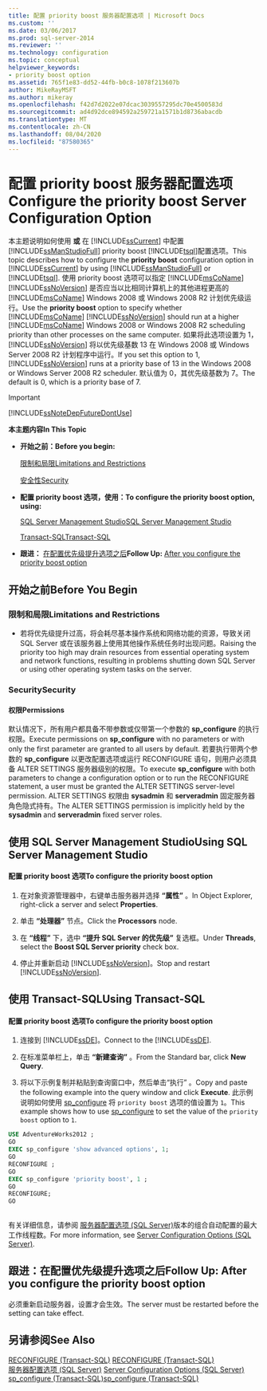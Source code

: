 ```yaml
---
title: 配置 priority boost 服务器配置选项 | Microsoft Docs
ms.custom: ''
ms.date: 03/06/2017
ms.prod: sql-server-2014
ms.reviewer: ''
ms.technology: configuration
ms.topic: conceptual
helpviewer_keywords:
- priority boost option
ms.assetid: 765f1e83-dd52-44fb-b0c8-1078f213607b
author: MikeRayMSFT
ms.author: mikeray
ms.openlocfilehash: f42d7d2022e07dcac3039557295dc70e4500583d
ms.sourcegitcommit: ad4d92dce894592a259721a1571b1d8736abacdb
ms.translationtype: MT
ms.contentlocale: zh-CN
ms.lasthandoff: 08/04/2020
ms.locfileid: "87580365"
---
```

# <a name="configure-the-priority-boost-server-configuration-option"></a><span data-ttu-id="750ef-102">配置 priority boost 服务器配置选项</span><span class="sxs-lookup"><span data-stu-id="750ef-102">Configure the priority boost Server Configuration Option</span></span>
  <span data-ttu-id="750ef-103">本主题说明如何使用 **或** 在 [!INCLUDE[ssCurrent](../../includes/sscurrent-md.md)] 中配置 [!INCLUDE[ssManStudioFull](../../includes/ssmanstudiofull-md.md)] priority boost [!INCLUDE[tsql](../../includes/tsql-md.md)]配置选项。</span><span class="sxs-lookup"><span data-stu-id="750ef-103">This topic describes how to configure the **priority boost** configuration option in [!INCLUDE[ssCurrent](../../includes/sscurrent-md.md)] by using [!INCLUDE[ssManStudioFull](../../includes/ssmanstudiofull-md.md)] or [!INCLUDE[tsql](../../includes/tsql-md.md)].</span></span> <span data-ttu-id="750ef-104">使用 priority boost 选项可以指定 [!INCLUDE[msCoName](../../includes/msconame-md.md)] [!INCLUDE[ssNoVersion](../../includes/ssnoversion-md.md)] 是否应当以比相同计算机上的其他进程更高的 [!INCLUDE[msCoName](../../includes/msconame-md.md)] Windows 2008 或 Windows 2008 R2 计划优先级运行。</span><span class="sxs-lookup"><span data-stu-id="750ef-104">Use the **priority boost** option to specify whether [!INCLUDE[msCoName](../../includes/msconame-md.md)] [!INCLUDE[ssNoVersion](../../includes/ssnoversion-md.md)] should run at a higher [!INCLUDE[msCoName](../../includes/msconame-md.md)] Windows 2008 or Windows 2008 R2 scheduling priority than other processes on the same computer.</span></span> <span data-ttu-id="750ef-105">如果将此选项设置为 1， [!INCLUDE[ssNoVersion](../../includes/ssnoversion-md.md)] 将以优先级基数 13 在 Windows 2008 或 Windows Server 2008 R2 计划程序中运行。</span><span class="sxs-lookup"><span data-stu-id="750ef-105">If you set this option to 1, [!INCLUDE[ssNoVersion](../../includes/ssnoversion-md.md)] runs at a priority base of 13 in the Windows 2008 or Windows Server 2008 R2 scheduler.</span></span> <span data-ttu-id="750ef-106">默认值为 0，其优先级基数为 7。</span><span class="sxs-lookup"><span data-stu-id="750ef-106">The default is 0, which is a priority base of 7.</span></span>  
  
> [!IMPORTANT]  
>  [!INCLUDE[ssNoteDepFutureDontUse](../../includes/ssnotedepfuturedontuse-md.md)]  
  
 <span data-ttu-id="750ef-107">**本主题内容**</span><span class="sxs-lookup"><span data-stu-id="750ef-107">**In This Topic**</span></span>  
  
-   <span data-ttu-id="750ef-108">**开始之前：**</span><span class="sxs-lookup"><span data-stu-id="750ef-108">**Before you begin:**</span></span>  
  
     [<span data-ttu-id="750ef-109">限制和局限</span><span class="sxs-lookup"><span data-stu-id="750ef-109">Limitations and Restrictions</span></span>](#Restrictions)  
  
     [<span data-ttu-id="750ef-110">安全性</span><span class="sxs-lookup"><span data-stu-id="750ef-110">Security</span></span>](#Security)  
  
-   <span data-ttu-id="750ef-111">**配置 priority boost 选项，使用：**</span><span class="sxs-lookup"><span data-stu-id="750ef-111">**To configure the priority boost option, using:**</span></span>  
  
     [<span data-ttu-id="750ef-112">SQL Server Management Studio</span><span class="sxs-lookup"><span data-stu-id="750ef-112">SQL Server Management Studio</span></span>](#SSMSProcedure)  
  
     [<span data-ttu-id="750ef-113">Transact-SQL</span><span class="sxs-lookup"><span data-stu-id="750ef-113">Transact-SQL</span></span>](#TsqlProcedure)  
  
-   <span data-ttu-id="750ef-114">**跟进：** [在配置优先级提升选项之后](#FollowUp)</span><span class="sxs-lookup"><span data-stu-id="750ef-114">**Follow Up:**  [After you configure the priority boost option](#FollowUp)</span></span>  
  
##  <a name="before-you-begin"></a><a name="BeforeYouBegin"></a> <span data-ttu-id="750ef-115">开始之前</span><span class="sxs-lookup"><span data-stu-id="750ef-115">Before You Begin</span></span>  
  
###  <a name="limitations-and-restrictions"></a><a name="Restrictions"></a> <span data-ttu-id="750ef-116">限制和局限</span><span class="sxs-lookup"><span data-stu-id="750ef-116">Limitations and Restrictions</span></span>  
  
-   <span data-ttu-id="750ef-117">若将优先级提升过高，将会耗尽基本操作系统和网络功能的资源，导致关闭 SQL Server 或在该服务器上使用其他操作系统任务时出现问题。</span><span class="sxs-lookup"><span data-stu-id="750ef-117">Raising the priority too high may drain resources from essential operating system and network functions, resulting in problems shutting down SQL Server or using other operating system tasks on the server.</span></span>  
  
###  <a name="security"></a><a name="Security"></a> <span data-ttu-id="750ef-118">Security</span><span class="sxs-lookup"><span data-stu-id="750ef-118">Security</span></span>  
  
####  <a name="permissions"></a><a name="Permissions"></a> <span data-ttu-id="750ef-119">权限</span><span class="sxs-lookup"><span data-stu-id="750ef-119">Permissions</span></span>  
 <span data-ttu-id="750ef-120">默认情况下，所有用户都具备不带参数或仅带第一个参数的 **sp_configure** 的执行权限。</span><span class="sxs-lookup"><span data-stu-id="750ef-120">Execute permissions on **sp_configure** with no parameters or with only the first parameter are granted to all users by default.</span></span> <span data-ttu-id="750ef-121">若要执行带两个参数的 **sp_configure** 以更改配置选项或运行 RECONFIGURE 语句，则用户必须具备 ALTER SETTINGS 服务器级别的权限。</span><span class="sxs-lookup"><span data-stu-id="750ef-121">To execute **sp_configure** with both parameters to change a configuration option or to run the RECONFIGURE statement, a user must be granted the ALTER SETTINGS server-level permission.</span></span> <span data-ttu-id="750ef-122">ALTER SETTINGS 权限由 **sysadmin** 和 **serveradmin** 固定服务器角色隐式持有。</span><span class="sxs-lookup"><span data-stu-id="750ef-122">The ALTER SETTINGS permission is implicitly held by the **sysadmin** and **serveradmin** fixed server roles.</span></span>  
  
##  <a name="using-sql-server-management-studio"></a><a name="SSMSProcedure"></a> <span data-ttu-id="750ef-123">使用 SQL Server Management Studio</span><span class="sxs-lookup"><span data-stu-id="750ef-123">Using SQL Server Management Studio</span></span>  
  
#### <a name="to-configure-the-priority-boost-option"></a><span data-ttu-id="750ef-124">配置 priority boost 选项</span><span class="sxs-lookup"><span data-stu-id="750ef-124">To configure the priority boost option</span></span>  
  
1.  <span data-ttu-id="750ef-125">在对象资源管理器中，右键单击服务器并选择 **“属性”** 。</span><span class="sxs-lookup"><span data-stu-id="750ef-125">In Object Explorer, right-click a server and select **Properties**.</span></span>  
  
2.  <span data-ttu-id="750ef-126">单击 **“处理器”** 节点。</span><span class="sxs-lookup"><span data-stu-id="750ef-126">Click the **Processors** node.</span></span>  
  
3.  <span data-ttu-id="750ef-127">在 **“线程”** 下，选中 **“提升 SQL Server 的优先级”** 复选框。</span><span class="sxs-lookup"><span data-stu-id="750ef-127">Under **Threads**, select the **Boost SQL Server priority** check box.</span></span>  
  
4.  <span data-ttu-id="750ef-128">停止并重新启动 [!INCLUDE[ssNoVersion](../../includes/ssnoversion-md.md)]。</span><span class="sxs-lookup"><span data-stu-id="750ef-128">Stop and restart [!INCLUDE[ssNoVersion](../../includes/ssnoversion-md.md)].</span></span>  
  
##  <a name="using-transact-sql"></a><a name="TsqlProcedure"></a> <span data-ttu-id="750ef-129">使用 Transact-SQL</span><span class="sxs-lookup"><span data-stu-id="750ef-129">Using Transact-SQL</span></span>  
  
#### <a name="to-configure-the-priority-boost-option"></a><span data-ttu-id="750ef-130">配置 priority boost 选项</span><span class="sxs-lookup"><span data-stu-id="750ef-130">To configure the priority boost option</span></span>  
  
1.  <span data-ttu-id="750ef-131">连接到 [!INCLUDE[ssDE](../../includes/ssde-md.md)]。</span><span class="sxs-lookup"><span data-stu-id="750ef-131">Connect to the [!INCLUDE[ssDE](../../includes/ssde-md.md)].</span></span>  
  
2.  <span data-ttu-id="750ef-132">在标准菜单栏上，单击 **“新建查询”** 。</span><span class="sxs-lookup"><span data-stu-id="750ef-132">From the Standard bar, click **New Query**.</span></span>  
  
3.  <span data-ttu-id="750ef-133">将以下示例复制并粘贴到查询窗口中，然后单击“执行” 。</span><span class="sxs-lookup"><span data-stu-id="750ef-133">Copy and paste the following example into the query window and click **Execute**.</span></span> <span data-ttu-id="750ef-134">此示例说明如何使用 [sp_configure](/sql/relational-databases/system-stored-procedures/sp-configure-transact-sql) 将 `priority boost` 选项的值设置为 `1`。</span><span class="sxs-lookup"><span data-stu-id="750ef-134">This example shows how to use [sp_configure](/sql/relational-databases/system-stored-procedures/sp-configure-transact-sql) to set the value of the `priority boost` option to `1`.</span></span>  
  
```sql  
USE AdventureWorks2012 ;  
GO  
EXEC sp_configure 'show advanced options', 1;  
GO  
RECONFIGURE ;  
GO  
EXEC sp_configure 'priority boost', 1 ;  
GO  
RECONFIGURE;  
GO  
  
```  
  
 <span data-ttu-id="750ef-135">有关详细信息，请参阅 [服务器配置选项 (SQL Server)](server-configuration-options-sql-server.md)版本的组合自动配置的最大工作线程数。</span><span class="sxs-lookup"><span data-stu-id="750ef-135">For more information, see [Server Configuration Options &#40;SQL Server&#41;](server-configuration-options-sql-server.md).</span></span>  
  
##  <a name="follow-up-after-you-configure-the-priority-boost-option"></a><a name="FollowUp"></a> <span data-ttu-id="750ef-136">跟进：在配置优先级提升选项之后</span><span class="sxs-lookup"><span data-stu-id="750ef-136">Follow Up: After you configure the priority boost option</span></span>  
 <span data-ttu-id="750ef-137">必须重新启动服务器，设置才会生效。</span><span class="sxs-lookup"><span data-stu-id="750ef-137">The server must be restarted before the setting can take effect.</span></span>  
  
## <a name="see-also"></a><span data-ttu-id="750ef-138">另请参阅</span><span class="sxs-lookup"><span data-stu-id="750ef-138">See Also</span></span>  
 <span data-ttu-id="750ef-139">[RECONFIGURE (Transact-SQL)](/sql/t-sql/language-elements/reconfigure-transact-sql) </span><span class="sxs-lookup"><span data-stu-id="750ef-139">[RECONFIGURE &#40;Transact-SQL&#41;](/sql/t-sql/language-elements/reconfigure-transact-sql) </span></span>  
 <span data-ttu-id="750ef-140">[服务器配置选项 (SQL Server)](server-configuration-options-sql-server.md) </span><span class="sxs-lookup"><span data-stu-id="750ef-140">[Server Configuration Options &#40;SQL Server&#41;](server-configuration-options-sql-server.md) </span></span>  
 [<span data-ttu-id="750ef-141">sp_configure &#40;Transact-SQL&#41;</span><span class="sxs-lookup"><span data-stu-id="750ef-141">sp_configure &#40;Transact-SQL&#41;</span></span>](/sql/relational-databases/system-stored-procedures/sp-configure-transact-sql)  
  
  
